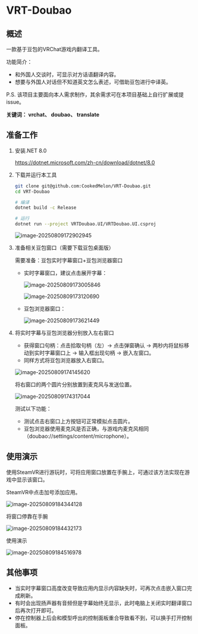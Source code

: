 # VRT-Doubao

## 概述

一款基于豆包的VRChat游戏内翻译工具。

功能简介：

- 和外国人交谈时，可显示对方话语翻译内容。
- 想要与外国人对话但不知道英文怎么表述，可借助豆包进行中译英。



P.S. 该项目主要面向本人需求制作，其余需求可在本项目基础上自行扩展或提issue。

**关键词： vrchat、 doubao、 translate**

## 准备工作

1. 安装.NET 8.0

    https://dotnet.microsoft.com/zh-cn/download/dotnet/8.0

3. 下载并运行本工具

    ```bash
    git clone git@github.com:CookedMelon/VRT-Doubao.git
    cd VRT-Doubao
    
    # 编译
    dotnet build -c Release
    
    # 运行
    dotnet run --project VRTDoubao.UI/VRTDoubao.UI.csproj
    ```
    
    ![image-20250809172902945](D:\Workspace\VRT-Doubao\assets\image-20250809172902945.png)


3. 准备相关豆包窗口（需要下载豆包桌面版）

   需要准备：豆包实时字幕窗口+豆包浏览器窗口

   - 实时字幕窗口，建议点击展开字幕：

     ![image-20250809173005846](D:\Workspace\VRT-Doubao\assets\image-20250809173005846.png)

     ![image-20250809173120690](D:\Workspace\VRT-Doubao\assets\image-20250809173120690.png)

   - 豆包浏览器窗口：

     ![image-20250809173621449](D:\Workspace\VRT-Doubao\assets\image-20250809173621449.png)

4. 将实时字幕与豆包浏览器分别放入左右窗口

   - 获得窗口句柄：点击拾取句柄（左）-> 点击弹窗确认 -> 两秒内将鼠标移动到实时字幕窗口上 -> 输入框出现句柄 -> 嵌入左窗口。
   - 同样方式将豆包浏览器放入右窗口。

   ![image-20250809174145620](D:\Workspace\VRT-Doubao\assets\image-20250809174145620.png)

   将右窗口的两个圆片分别放置到麦克风与发送位置。

   ![image-20250809174317044](D:\Workspace\VRT-Doubao\assets\image-20250809174317044.png)

   测试以下功能：

   - 测试点击右窗口上方按钮可正常模拟点击圆片。
   - 豆包浏览器使用麦克风是否正确，与游戏内麦克风相同（doubao://settings/content/microphone）。

## 使用演示

使用SteamVR进行游玩时，可将应用窗口放置在手腕上，可通过该方法实现在游戏中显示该窗口。

SteamVR中点击加号添加应用。

![image-20250809184344128](D:\Workspace\VRT-Doubao\assets\image-20250809184344128.png)

将窗口停靠在手腕

![image-20250809184432173](D:\Workspace\VRT-Doubao\assets\image-20250809184432173.png)

使用演示

![image-20250809184516978](D:\Workspace\VRT-Doubao\assets\image-20250809184516978.png)



## 其他事项

- 当实时字幕窗口高度改变导致应用内显示内容缺失时，可再次点击嵌入窗口完成刷新。
- 有时会出现扬声器有音频但是字幕始终无显示，此时电脑上关闭实时翻译窗口后再次打开即可。
- 停在控制器上后会和模型呼出的控制面板重合导致看不到，可以换手打开控制面板。